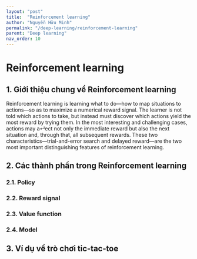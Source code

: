```yaml
---
layout: "post"
title:  "Reinforcement learning"
author: "Nguyễn Hữu Minh"
permalink: "/deep-learning/reinforcement-learning"
parent: "Deep learning"
nav_order: 10
---
```


# Reinforcement learning

## 1. Giới thiệu chung về Reinforcement learning
Reinforcement learning is learning what to do—how to map situations to actions—so
as to maximize a numerical reward signal. The learner is not told which actions to
take, but instead must discover which actions yield the most reward by trying them. In
the most interesting and challenging cases, actions may a↵ect not only the immediate
reward but also the next situation and, through that, all subsequent rewards. These two
characteristics—trial-and-error search and delayed reward—are the two most important
distinguishing features of reinforcement learning.

## 2. Các thành phần trong Reinforcement learning

### 2.1. Policy

### 2.2. Reward signal

### 2.3. Value function

### 2.4. Model

## 3. Ví dụ về trò chơi tic-tac-toe
